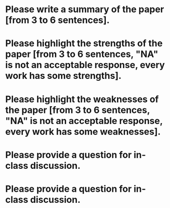 # Please write a summary of the paper [from 3 to 6 sentences].

# Please highlight the strengths of the paper [from 3 to 6 sentences, "NA" is not an acceptable response, every work has some strengths].

# Please highlight the weaknesses of the paper [from 3 to 6 sentences, "NA" is not an acceptable response, every work has some weaknesses].


# Please provide a question for in-class discussion.

# Please provide a question for in-class discussion.



